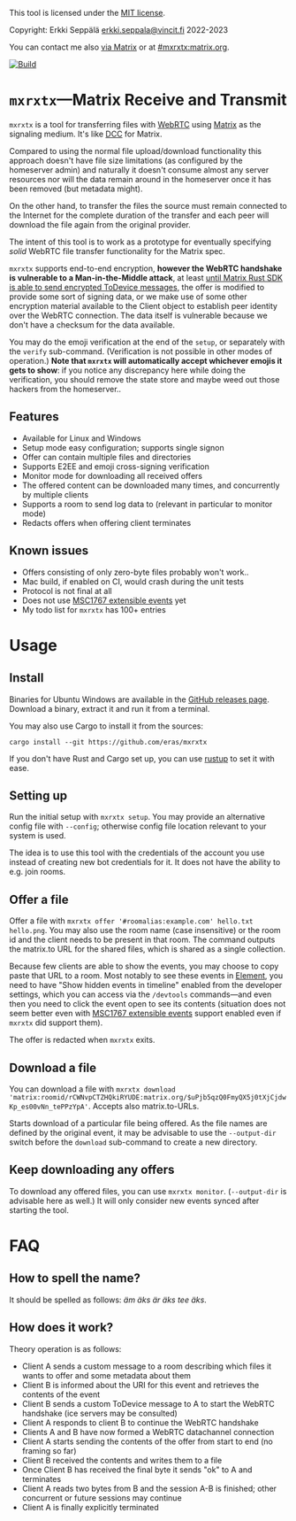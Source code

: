 This tool is licensed under the [MIT license](LICENSE.MIT).

Copyright: Erkki Seppälä <erkki.seppala@vincit.fi> 2022-2023

You can contact me also [via
Matrix](https://matrix.to/#/@flux:matrix.org) or at
[#mxrxtx:matrix.org](https://matrix.to/#/#mxrxtx:matrix.org).

[![Build](https://github.com/eras/mxrxtx/actions/workflows/build.yaml/badge.svg)](https://github.com/eras/mxrxtx/actions/workflows/build.yaml)

# `mxrxtx`—Matrix Receive and Transmit

`mxrxtx` is a tool for transferring files with
[WebRTC](https://webrtc.org) using [Matrix](https://matrix.org) as the
signaling medium. It's like
[DCC](https://en.wikipedia.org/wiki/Direct_Client-to-Client) for
Matrix.

Compared to using the normal file upload/download functionality this
approach doesn't have file size limitations (as configured by the
homeserver admin) and naturally it doesn't consume almost any server
resources nor will the data remain around in the homeserver once it
has been removed (but metadata might).

On the other hand, to transfer the files the source must remain
connected to the Internet for the complete duration of the transfer
and each peer will download the file again from the original provider.

The intent of this tool is to work as a prototype for eventually
specifying _solid_ WebRTC file transfer functionality for the Matrix
spec.

`mxrxtx` supports end-to-end encryption, __however the WebRTC
handshake is vulnerable to a Man-in-the-Middle attack__, at least
[until Matrix Rust SDK is able to send encrypted ToDevice
messages](https://github.com/matrix-org/matrix-rust-sdk/issues/814),
the offer is modified to provide some sort of signing data, or we make
use of some other encryption material available to the Client object
to establish peer identity over the WebRTC connection. The data itself
is vulnerable because we don't have a checksum for the data available.

You may do the emoji verification at the end of the `setup`, or
separately with the `verify` sub-command. (Verification is not
possible in other modes of operation.) __Note that `mxrxtx` will
automatically accept whichever emojis it gets to show__: if you notice
any discrepancy here while doing the verification, you should remove
the state store and maybe weed out those hackers from the homeserver..

## Features

- Available for Linux and Windows
- Setup mode easy configuration; supports single signon
- Offer can contain multiple files and directories
- Supports E2EE and emoji cross-signing verification
- Monitor mode for downloading all received offers
- The offered content can be downloaded many times, and concurrently by multiple clients
- Supports a room to send log data to (relevant in particular to monitor mode)
- Redacts offers when offering client terminates

## Known issues

- Offers consisting of only zero-byte files probably won't work..
- Mac build, if enabled on CI, would crash during the unit tests
- Protocol is not final at all
- Does not use [MSC1767 extensible events](https://github.com/matrix-org/matrix-spec-proposals/pull/1767) yet
- My todo list for `mxrxtx` has 100+ entries

# Usage
## Install

Binaries for Ubuntu Windows are available in the [GitHub releases
page](../../releases/latest/). Download a binary, extract it and run
it from a terminal.

You may also use Cargo to install it from the sources:

`cargo install --git https://github.com/eras/mxrxtx`

If you don't have Rust and Cargo set up, you can use
[rustup](https://rustup.rs/) to set it with ease.

## Setting up
Run the initial setup with `mxrxtx setup`. You may provide an alternative config file with
`--config`; otherwise config file location relevant to your system is
used.

The idea is to use this tool with the credentials of the account you
use instead of creating new bot credentials for it. It does not
have the ability to e.g. join rooms.
## Offer a file
Offer a file with `mxrxtx offer '#roomalias:example.com' hello.txt
hello.png`. You may also use the room name (case insensitive) or the room
id and the client needs to be present in that room. The command
outputs the matrix.to URL for the shared files, which is shared as a
single collection.

Because few clients are able to show the events, you may choose to
copy paste that URL to a room. Most notably to see these events in
[Element](https://element.io/), you need to have "Show hidden events
in timeline" enabled from the developer settings, which you can access
via the `/devtools` commands—and even then you need to click the event
open to see its contents (situation does not seem better even with
[MSC1767 extensible
events](https://github.com/matrix-org/matrix-spec-proposals/pull/1767)
support enabled even if `mxrxtx` did support them).

The offer is redacted when `mxrxtx` exits.
## Download a file
You can download a file with `mxrxtx download 'matrix:roomid/rCWNvpCTZHQkiRYUDE:matrix.org/$uPjb5qzQ0FmyQX5j0tXjCjdwKp_es00vNn_tePPzYpA'`. Accepts also matrix.to-URLs.

Starts download of a particular file being offered. As the file names
are defined by the original event, it may be advisable to use the
`--output-dir` switch before the `download` sub-command to create a new
directory.
## Keep downloading any offers
To download any offered files, you can use `mxrxtx
monitor`. (`--output-dir` is advisable here as well.) It will only
consider new events synced after starting the tool.

# FAQ
## How to spell the name?
It should be spelled as follows: _äm äks är äks tee äks_.
## How does it work?

Theory operation is as follows:

- Client A sends a custom message to a room describing which files it wants to offer and some metadata about them
- Client B is informed about the URI for this event and retrieves the contents of the event
- Client B sends a custom ToDevice message to A to start the WebRTC handshake (ice servers may be consulted)
- Client A responds to client B to continue the WebRTC handshake
- Clients A and B have now formed a WebRTC datachannel connection
- Client A starts sending the contents of the offer from start to end (no framing so far)
- Client B received the contents and writes them to a file
- Once Client B has received the final byte it sends "ok" to A and terminates
- Client A reads two bytes from B and the session A-B is finished; other concurrent or future sessions may continue
- Client A is finally explicitly terminated
